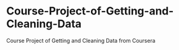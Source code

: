 # Course-Project-of-Getting-and-Cleaning-Data
 Course Project of Getting and Cleaning Data from Coursera
